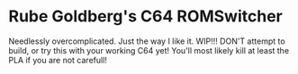 # Rube Goldberg's C64 ROMSwitcher
Needlessly overcomplicated. Just the way I like it.
WIP!!! DON'T attempt to build, or try this with your working C64 yet! You'll most likely kill at least the PLA if you are not carefull!
